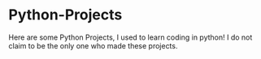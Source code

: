 # Python-Projects

Here are some Python Projects, I used to learn coding in python! I do not claim to be the only one who made these projects.
